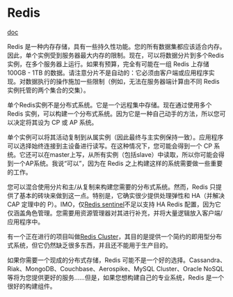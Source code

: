 # Redis


[doc](https://github.com/redisson/redisson/wiki/Table-of-Content)


Redis 是一种内存存储，具有一些持久性功能。您的所有数据集都应该适合内存。因此，单个实例受到服务器最大内存的限制。现在，可以将数据分片到多个Redis实例，在多个服务器上运行。如果有预算，完全有可能在一组 Redis 上存储 100GB - 1TB 的数据。请注意分片不是自动的：它必须由客户端或应用程序实现。对数据执行的操作施加一些限制（例如，无法在服务器端计算由不同 Redis 实例托管的两个集合的交集）。

单个Redis实例不是分布式系统。它是一个远程集中存储。现在通过使用多个 Redis 实例，可以构建一个分布式系统。因为它是一种自己动手的方法，所以您可以决定将其设为 CP 或 AP 系统。

单个实例可以将其活动复制到从属实例（因此最终与主实例保持一致）。应用程序可以选择始终连接到主设备进行读写。在这种情况下，您可能会得到一个 CP 系统。它还可以在master上写，从所有实例（包括slave）中读取，所以你可能会得到一个AP系统。我说“可以”，因为在 Redis 之上构建这样的系统需要做一些重要的工作。

您可以混合使用分片和主/从复制来构建您需要的分布式系统。然而，Redis 只提供了基本的砖块来做到这一点。特别是，它确实很少提供处理弹性和 HA（并解决 CAP 定理中的 P）。IMO，仅[Redis sentinel](http://redis.io/topics/sentinel)不足以支持 HA Redis 配置，因为它仅涵盖角色管理。您需要用资源管理器对其进行补充，并将大量逻辑放入客户端/应用程序中。

有一个正在进行的项目叫做[Redis Cluster](https://redis.io/docs/manual/scaling/)，其目的是提供一个简约的即用型分布式系统，但它仍然缺乏很多东西，并且还不能用于生产目的。

如果你需要一个现成的分布式存储，Redis 可能不是一个好的选择。Cassandra、Riak、MongoDB、Couchbase、Aerospike、MySQL Cluster、Oracle NoSQL 等将为您提供更好的服务……但是，如果您想构建自己的专业系统，Redis 是一个很好的构建组件。
